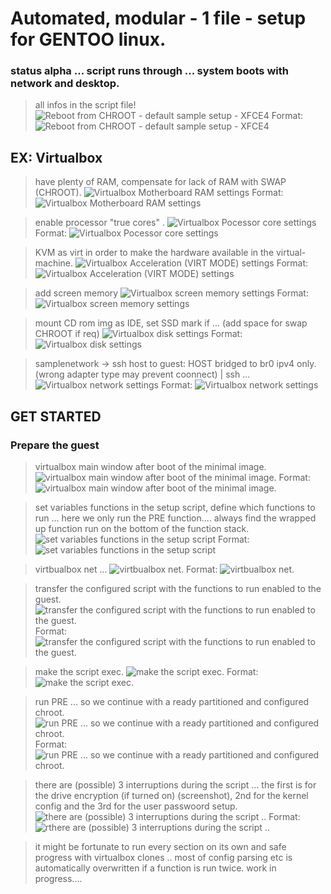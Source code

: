 # Automated, modular - 1 file - setup for GENTOO linux.

### status alpha ... script runs through ... system boots with network and desktop.
> all infos in the script file!
![Reboot from CHROOT - default sample setup - XFCE4](img/scrnshts/REBOOT_DONE_1.png)
Format: ![Reboot from CHROOT - default sample setup - XFCE4](url)

## EX: Virtualbox
> have plenty of RAM, compensate for lack of RAM with SWAP (CHROOT).
![Virtualbox Motherboard RAM settings](img/scrnshts/VIRTB_1.png)
Format: ![Virtualbox Motherboard RAM settings](url)

> enable processor "true cores" .
![Virtualbox Pocessor core settings](img/scrnshts/VIRTB_2.png)
Format: ![Virtualbox Pocessor core settings](url)

> KVM as virt in order to make the hardware available in the virtual-machine.
![Virtualbox Acceleration (VIRT MODE) settings](img/scrnshts/VIRTB_3.png)
Format: ![Virtualbox Acceleration (VIRT MODE) settings](url)

> add screen memory
![Virtualbox screen memory settings](img/scrnshts/VIRTB_4.png)
Format: ![Virtualbox screen memory settings](url)

> mount CD rom img as IDE, set SSD mark if ... (add space for swap CHROOT if req) 
![Virtualbox disk settings](img/scrnshts/VIRTB_5.png)
Format: ![Virtualbox disk settings](url)

> samplenetwork -> ssh host to guest: HOST bridged to br0 ipv4 only. (wrong adapter type may prevent coonnect) | ssh ...
![Virtualbox network settings](img/scrnshts/VIRTB_6.png)
Format: ![Virtualbox network settings](url)


## GET STARTED

### Prepare the guest

> virtualbox main window after boot of the minimal image. 
![virtualbox main window after boot of the minimal image. ](img/scrnshts/intitial.png)
Format: ![virtualbox main window after boot of the minimal image. ](url)

> set variables functions in the setup script, define which functions to run ... here we only run the PRE function.... always find the wrapped up function run on the bottom of the function stack.
![set variables functions in the setup script ](img/scrnshts/sample_funct_onoff_0.png)
Format: ![set variables functions in the setup script ](url)

> virtbualbox net ... 
![virtbualbox net.  ](img/scrnshts/get_network.png)
Format: ![virtbualbox net. ](url)

> transfer the configured script with the functions to run enabled to the guest.
![transfer the configured script with the functions to run enabled to the guest. ](img/scrnshts/initial0.png)
Format: ![transfer the configured script with the functions to run enabled to the guest. ](url)

> make the script exec.
![make the script exec. ](img/scrnshts/exec.png)
Format: ![make the script exec. ](url)

> run PRE ... so we continue  with a ready partitioned and configured chroot.
![run PRE ... so we continue  with a ready partitioned and configured chroot. ](img/scrnshts/setup_chroot_pr_crypt1.png)
Format: ![run PRE ... so we continue  with a ready partitioned and configured chroot. ](url)

> there are (possible) 3 interruptions during the script ... the first is for the drive encryption (if turned on) (screenshot), 2nd for the kernel config and the 3rd for the user passwoord setup.
![there are (possible) 3 interruptions during the script .. ](img/scrnshts/VIRTB_1.png)
Format: ![rthere are (possible) 3 interruptions during the script .. ](url)

> it might be fortunate to run every section on its own and safe progress with virtualbox clones .. most of config parsing etc is automatically overwritten if a function is run twice.
> work in progress....